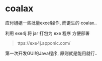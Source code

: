 # coalax
应付姐姐一些批量excel操作, 而诞生的 coalax..

利用 exe4j 将 jar 打包为 exe 程序 方便部署
> ttps://exe4j.apponic.com/

第一次开发GUI的Java程序, 原则就是能用就行..
